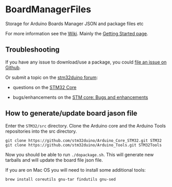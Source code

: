 # BoardManagerFiles
Storage for Arduino Boards Manager JSON and package files etc

For more information see the [Wiki](https://github.com/stm32duino/wiki/wiki/). Mainly the [Getting Started page](https://github.com/stm32duino/wiki/wiki/Getting-Started).

## Troubleshooting

If you have any issue to download/use a package, you could [file an issue on Github](https://github.com/stm32duino/BoardManagerFiles/issues/new).

Or submit a topic on the [stm32duino forum](http://stm32duino.com):

 * questions on the [STM32 Core](http://stm32duino.com/viewforum.php?f=48)

 * bugs/enhancements on the [STM core: Bugs and enhancements](http://stm32duino.com/viewforum.php?f=49)

## How to generate/update board jason file

Enter the `STM32/src` directory. Clone the Arduino core and the Arduino Tools repositories into the src directory.

```
git clone https://github.com/stm32duino/Arduino_Core_STM32.git STM32
git clone https://github.com/stm32duino/Arduino_Tools.git STM32Tools
```

Now you should be able to run `./dopackage.sh`. This will generate new tarballs and will update the board file json file.

If you are on Mac OS you will need to install some additional tools:

```
brew install coreutils gnu-tar findutils gnu-sed
```
